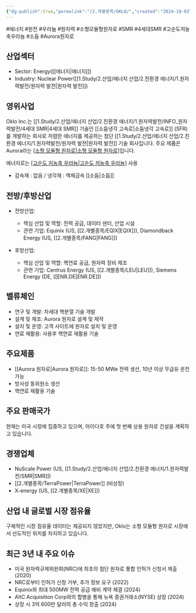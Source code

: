 ```yaml
---
{"dg-publish":true,"permalink":"/2.개별종목/OKLO/","created":"2024-10-03T21:17:15.833+09:00","updated":"2025-07-29T21:37:05.015+09:00"}
---
```


#에너지 #원전 #우라늄 #원자력 #소형모듈형원자로 #SMR #4세대SMR #고순도저농축우라늄 #소듐 #Aurora원자로

## 산업섹터

- Sector: Energy([[에너지\|에너지]])
- Industry: Nuclear Power([[1.Study/2.산업/에너지 산업/2.친환경 에너지/1.원자력발전/원자력 발전\|원자력 발전]])

## 영위사업

Oklo Inc.는  [[1.Study/2.산업/에너지 산업/2.친환경 에너지/1.원자력발전/INFO_원자력발전/4세대 SMR\|4세대 SMR]] 기술인 [[소듐냉각 고속로\|소듐냉각 고속로]] (SFR)를 개발하는 회사로 저렴한 에너지를 제공하는 첨단 [[1.Study/2.산업/에너지 산업/2.친환경 에너지/1.원자력발전/원자력 발전\|원자력 발전]] 기술 회사입니다. 주요 제품은 Aurora라는 [[소형 모듈형 원자로\|소형 모듈형 원자로]](SMR)입니다.

에너지로는 [[고순도 저농축 우라늄\|고순도 저농축 우라늄]](HALEU) 사용

- 감속재 : 없음 / 냉각재 : 액체금속 [[소듐\|소듐]] 

## 전방/후방산업

- 전방산업:
    
    - 핵심 산업 및 역할: 전력 공급, 데이터 센터, 산업 시설
    - 관련 기업: Equinix (US, [[2.개별종목/EQIX\|EQIX]]), Diamondback Energy (US, [[2.개별종목/FANG\|FANG]])
    
- 후방산업:
    
    - 핵심 산업 및 역할: 핵연료 공급, 원자력 장비 제조
    - 관련 기업: Centrus Energy (US, [[2.개별종목/LEU\|LEU]]), Siemens Energy (DE, [[ENR.DE\|ENR.DE]])
    

## 밸류체인

- 연구 및 개발: 차세대 핵분열 기술 개발
- 설계 및 제조: Aurora 원자로 설계 및 제작
- 설치 및 운영: 고객 사이트에 원자로 설치 및 운영
- 연료 재활용: 사용후 핵연료 재활용 기술

## 주요제품

- [[Aurora 원자로\|Aurora 원자로]]: 15-50 MWe 전력 생산, 10년 이상 무급유 운전 가능
- 방사성 동위원소 생산
- 핵연료 재활용 기술

## 주요 판매국가

현재는 미국 시장에 집중하고 있으며, 아이다호 주에 첫 번째 상용 원자로 건설을 계획하고 있습니다.

## 경쟁업체

- NuScale Power (US, [[1.Study/2.산업/에너지 산업/2.친환경 에너지/1.원자력발전/SMR\|SMR]])
- [[2.개별종목/TerraPower\|TerraPower]] (비상장)
- X-energy (US, [[2.개별종목/XE\|XE]])

## 산업 내 글로벌 시장 점유율

구체적인 시장 점유율 데이터는 제공되지 않았지만, Oklo는 소형 모듈형 원자로 시장에서 선도적인 위치를 차지하고 있습니다.

## 최근 3년 내 주요 이슈

- 미국 원자력규제위원회(NRC)에 최초의 첨단 원자로 통합 인허가 신청서 제출 (2020)
- NRC로부터 인허가 신청 거부, 추가 정보 요구 (2022)
- Equinix와 최대 500MW 전력 공급 예비 계약 체결 (2024)
- AltC Acquisition Corp와의 합병을 통해 뉴욕 증권거래소(NYSE) 상장 (2024)
- 상장 시 3억 600만 달러의 총 수익 창출 (2024)